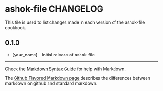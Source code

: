 # ashok-file CHANGELOG

This file is used to list changes made in each version of the ashok-file cookbook.

## 0.1.0
- [your_name] - Initial release of ashok-file

- - -
Check the [Markdown Syntax Guide](http://daringfireball.net/projects/markdown/syntax) for help with Markdown.

The [Github Flavored Markdown page](http://github.github.com/github-flavored-markdown/) describes the differences between markdown on github and standard markdown.
